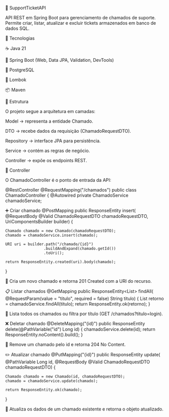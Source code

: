 🎫 SupportTicketAPI

API REST em Spring Boot para gerenciamento de chamados de suporte.
Permite criar, listar, atualizar e excluir tickets armazenados em banco de dados SQL.

🚀 Tecnologias

☕ Java 21

🍃 Spring Boot (Web, Data JPA, Validation, DevTools)

🐘 PostgreSQL

🧰 Lombok

📦 Maven

📂 Estrutura

O projeto segue a arquitetura em camadas:

Model → representa a entidade Chamado.

DTO → recebe dados da requisição (ChamadoRequestDTO).

Repository → interface JPA para persistência.

Service → contém as regras de negócio.

Controller → expõe os endpoints REST.

📌 Controller

O ChamadoController é o ponto de entrada da API:

@RestController
@RequestMapping("/chamados")
public class ChamadoController {
    @Autowired
    private ChamadoService chamadoService;

➕ Criar chamado
@PostMapping
public ResponseEntity<Chamado> insert(
        @RequestBody @Valid ChamadoRequestDTO chamadoRequestDTO,
        UriComponentsBuilder builder) {

    Chamado chamado = new Chamado(chamadoRequestDTO);
    chamado = chamadoService.insert(chamado);

    URI uri = builder.path("/chamado/{id}")
                     .buildAndExpand(chamado.getId())
                     .toUri();

    return ResponseEntity.created(uri).body(chamado);
}


📌 Cria um novo chamado e retorna 201 Created com a URI do recurso.

📋 Listar chamados
@GetMapping
public ResponseEntity<List<Chamado>> findAll(
        @RequestParam(value = "titulo", required = false) String titulo) {
    List<Chamado> retorno = chamadoService.findAll(titulo);
    return ResponseEntity.ok(retorno);
}


📌 Lista todos os chamados ou filtra por título (GET /chamados?titulo=login).

❌ Deletar chamado
@DeleteMapping("{id}")
public ResponseEntity<Void> delete(@PathVariable("id") Long id) {
    chamadoService.delete(id);
    return ResponseEntity.noContent().build();
}


📌 Remove um chamado pelo id e retorna 204 No Content.

✏️ Atualizar chamado
@PutMapping("{id}")
public ResponseEntity<Chamado> update(
        @PathVariable Long id,
        @RequestBody @Valid ChamadoRequestDTO chamadoRequestDTO) {

    Chamado chamado = new Chamado(id, chamadoRequestDTO);
    chamado = chamadoService.update(chamado);

    return ResponseEntity.ok(chamado);
}


📌 Atualiza os dados de um chamado existente e retorna o objeto atualizado.
